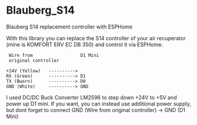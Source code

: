 # Blauberg_S14

Blauberg S14 replacement controller with ESPHome

With this library you can replace the S14 controller of your air recuperator (mine is KOMFORT ERV EC DB 350) and control it via ESPHome.

```
 Wire from                  D1 Mini
 original controller

+24V (Yellow)   ----------> 
RX (Green)      ----------> D1
TX (Bworn)      ----------> D0
GND (White)     ----------> GND
```

I used DC/DC Buck Converter LM2596 to step down +24V to +5V and power up D1 mini. 
If you want, you can instead use additional power supply, but dont forget to connect GND (Wire from original controller) -> GND (D1 Mini)

